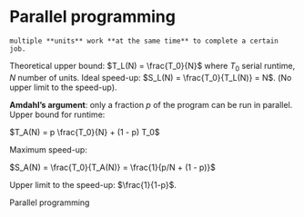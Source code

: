 # Parallel programming
```ad-def
multiple **units** work **at the same time** to complete a certain job.
```

Theoretical upper bound: $T_L(N) = \frac{T_0}{N}$ where $T_0$ serial runtime, $N$ number of units. Ideal speed-up: $S_L(N) = \frac{T_0}{T_L(Ν)} = Ν$. (No upper limit to the speed-up).

**Amdahl’s argument**: only a fraction $p$ of the program can be run in parallel. Upper bound for runtime:

$T_A(N) = p \frac{T_0}{N} + (1 - p) T_0$

Maximum speed-up:

$S_A(N) = \frac{T_0}{T_A(N)} = \frac{1}{p/N + (1 - p)}$

Upper limit to the speed-up: $\frac{1}{1-p}$.


Parallel programming